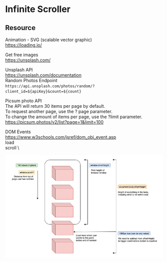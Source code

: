 # Infinite Scroller

## Resource 
Animation - SVG (scalable vector graphic) \
https://loading.io/ <br>

Get free images \
https://unsplash.com/ <br>

Unsplash API \
https://unsplash.com/documentation <br>
Random Photos Endpoint\
`https://api.unsplash.com/photos/random/?client_id=${apiKey}&count=${count}` <br>

Picsum photo API \
The API will return 30 items per page by default. <br>
To request another page, use the ? page parameter. <br>
To change the amount of items per page, use the ?limit parameter. <br>
https://picsum.photos/v2/list?page=1&limit=100 <br>

DOM Events \
https://www.w3schools.com/jsref/dom_obj_event.asp <br>
load \
scroll \

![alt text](image/Infinite+Scroll+Functionality.png)